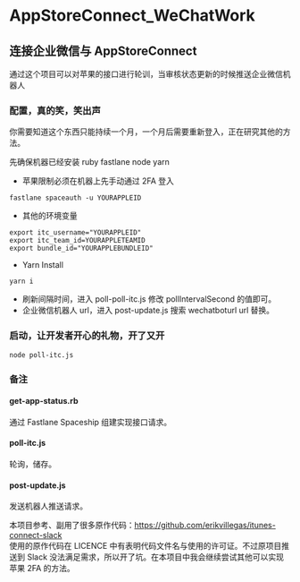 # AppStoreConnect_WeChatWork
## 连接企业微信与 AppStoreConnect

通过这个项目可以对苹果的接口进行轮训，当审核状态更新的时候推送企业微信机器人

###  配置，真的笑，笑出声

你需要知道这个东西只能持续一个月，一个月后需要重新登入，正在研究其他的方法。

先确保机器已经安装 ruby fastlane node yarn

* 苹果限制必须在机器上先手动通过 2FA 登入  
```
fastlane spaceauth -u YOURAPPLEID  
```
* 其他的环境变量  
```
export itc_username="YOURAPPLEID"
export itc_team_id=YOURAPPLETEAMID
export bundle_id="YOURAPPLEBUNDLEID"
```
* Yarn Install
```
yarn i
```
* 刷新间隔时间，进入 poll-poll-itc.js 修改 pollIntervalSecond 的值即可。
* 企业微信机器人 url，进入 post-update.js 搜索 wechatboturl url 替换。
  
 
### 启动，让开发者开心的礼物，开了又开
```
node poll-itc.js
```

### 备注
#### get-app-status.rb
通过 Fastlane Spaceship 组建实现接口请求。

#### poll-itc.js
轮询，储存。

#### post-update.js
发送机器人推送请求。

本项目参考、副用了很多原作代码：https://github.com/erikvillegas/itunes-connect-slack  
使用的原作代码在 LICENCE 中有表明代码文件名与使用的许可证。不过原项目推送到 Slack 没法满足需求，所以开了坑。在本项目中我会继续尝试其他可以实现苹果 2FA 的方法。